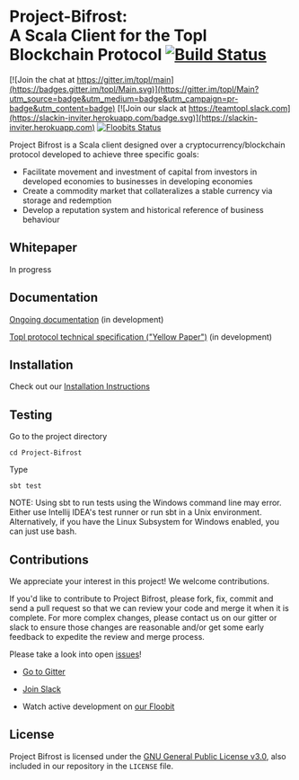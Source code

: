 Project-Bifrost:<br/>A Scala Client for the Topl Blockchain Protocol [![Build Status](https://travis-ci.org/Topl/Project-Bifrost.svg?branch=master)](https://travis-ci.org/Topl/Project-Bifrost)
====================================================================================================================================================================================

[![Join the chat at https://gitter.im/topl/main](https://badges.gitter.im/topl/Main.svg)](https://gitter.im/topl/Main?utm_source=badge&utm_medium=badge&utm_campaign=pr-badge&utm_content=badge)
[![Join our slack at https://teamtopl.slack.com](https://slackin-inviter.herokuapp.com/badge.svg)](https://slackin-inviter.herokuapp.com)
[![Floobits Status](https://floobits.com/mpk2/Project-Bifrost.svg)](https://floobits.com/mpk2/Project-Bifrost)

Project Bifrost is a Scala client designed over a cryptocurrency/blockchain protocol developed to achieve three specific goals:
- Facilitate movement and investment of capital from investors in developed economies to businesses in developing economies
- Create a commodity market that collateralizes a stable currency via storage and redemption
- Develop a reputation system and historical reference of business behaviour



Whitepaper
----------
In progress


Documentation
-------------
[Ongoing documentation](https://www.overleaf.com/read/cwggvsyvptjv) (in development)

[Topl protocol technical specification ("Yellow Paper")](https://github.com/Topl/yellowpaper) (in development)



Installation
-------------------
Check out our [Installation Instructions](https://github.com/Topl/Project-Bifrost/wiki/Installation-Instructions)

Testing
-------
Go to the project directory

`cd Project-Bifrost`

Type

`sbt test`

NOTE: Using sbt to run tests using the Windows command line may error. Either use Intellij IDEA's test runner or run sbt in a Unix environment. Alternatively, if you have the Linux Subsystem for Windows enabled, you can just use bash.


Contributions
-------------

We appreciate your interest in this project! We welcome contributions.

If you'd like to contribute to Project Bifrost, please fork, fix, commit and send a pull request so that we can review your code and merge it when it is complete. For more complex changes, please contact us on our gitter or slack to ensure those changes are reasonable and/or get some early feedback to expedite the review and merge process.

Please take a look into open [issues](https://github.com/Topl/Project-Bifrost/issues)!

- [Go to Gitter](https://gitter.im/topl/main)

- [Join Slack](https://slackin-inviter.herokuapp.com)

- Watch active development on [our Floobit](https://floobits.com/mpk2/Project-Bifrost)


License
-------
Project Bifrost is licensed under the
[GNU General Public License v3.0](https://www.gnu.org/licenses/gpl-3.0.en.html), also included
in our repository in the `LICENSE` file.
